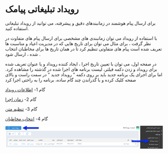 # رویداد تبلیغاتی پیامک

برای ارسال پیام هوشمند در زمانبندهای دقیق و پیشرفته، می توانید از رویداد تبلیغاتی استفاده کنید.

با استفاده از رویداد می توان زمانبندی های مشخصی برای ارسال پیام های متفاوت در نظر گرفت ، برای مثال می توان برای تاریخ هایی که در مدیریت اعیاد و مناسبت ها تعریف شده است پیام های متفاوتی تنظیم کرد تا در همان تاریخ ها برای مخاطبان انتخاب شده ،  ارسال شود .

 در صفحه اول، می توان با تعیین تاریخ اجرا ، ایجاد کننده رویداد و یا عنوان تعریف شده برای رویداد و زدن دکمه فیلتر، لیست برنامه های اجرا شده در گذشته را مشاهده کرد. اما برای اجرای یک برنامه جدید باید بر روی دکمه " رویداد جدید " در سمت راست و بالای صفحه کلیک کرده و با گذراندن چند گام ساده، برنامه را به راحتی اجرا کرد


 گام 1- [اطلاعات رویداد](https://github.com/1stco/PayamGostarDocs/blob/master/Help/Marketing/email/Advertising-event-email/1-avalie-roydad-email/1-avalie-roydad-email.md)

گام 2-  [زمان اجرا]( https://github.com/1stco/PayamGostarDocs/blob/master/Help/Marketing/email/Advertising-event-email/2-zamanbandi-roydad-email/2-zamanbandi-roydad-email.md)

گام 3-  [تنظیم متن]( https://github.com/1stco/PayamGostarDocs/blob/master/Help/Marketing/email/Advertising-event-email/3-matn-roydad-email/3-matn-roydad-email.md)

گام 4-  [انتخاب مخاطبان]( https://github.com/1stco/PayamGostarDocs/blob/master/Help/Marketing/email/Advertising-event-email/4-mokhatab-roydad-email/4-mokhatab-roydad-email.md)

![](advertising-sendingeventsms.png)


 

